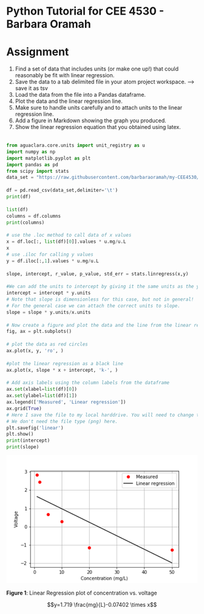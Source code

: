 # Python Tutorial for CEE 4530 - Barbara Oramah

# Assignment

1) Find a set of data that includes units (or make one up!) that could reasonably be fit with linear regression.
2) Save the data to a tab delimited file in your atom project workspace. --> save it as tsv
3) Load the data from the file into a Pandas dataframe.
4) Plot the data and the linear regression line.
5) Make sure to handle units carefully and to attach units to the linear regression line.
6) Add a figure in Markdown showing the graph you produced.
7) Show the linear regression equation that you obtained using latex.


```python

from aguaclara.core.units import unit_registry as u
import numpy as np
import matplotlib.pyplot as plt
import pandas as pd
from scipy import stats
data_set = "https://raw.githubusercontent.com/barbaraoramah/my-CEE4530/master/dataset1.tsv"

df = pd.read_csv(data_set,delimiter='\t')
print(df)

list(df)
columns = df.columns
print(columns)

# use the .loc method to call data of x values
x = df.loc[:, list(df)[0]].values * u.mg/u.L
x
# use .iloc for calling y values
y = df.iloc[:,1].values * u.mg/u.L

slope, intercept, r_value, p_value, std_err = stats.linregress(x,y)

#We can add the units to intercept by giving it the same units as the y values.
intercept = intercept * y.units
# Note that slope is dimensionless for this case, but not in general!
# For the general case we can attach the correct units to slope.
slope = slope * y.units/x.units

# Now create a figure and plot the data and the line from the linear regression.
fig, ax = plt.subplots()

# plot the data as red circles
ax.plot(x, y, 'ro', )

#plot the linear regression as a black line
ax.plot(x, slope * x + intercept, 'k-', )

# Add axis labels using the column labels from the dataframe
ax.set(xlabel=list(df)[0])
ax.set(ylabel=list(df)[1])
ax.legend(['Measured', 'Linear regression'])
ax.grid(True)
# Here I save the file to my local harddrive. You will need to change this to work on your computer.
# We don't need the file type (png) here.
plt.savefig('linear')
plt.show()
print(intercept)
print(slope)

```

<p align="center"> <img src="https://github.com/barbaraoramah/my-CEE4530/blob/master/images/linear.png?raw=true" heights=310 width=927> </p>

**Figure 1**: Linear Regression plot of concentration vs. voltage

$$y=1.719 \frac{mg}{L}-0.07402 \times x$$

